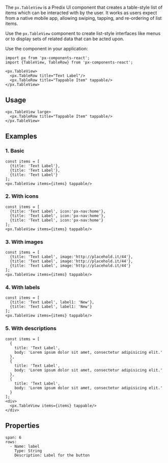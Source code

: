 The `px.TableView` is a Predix UI component that creates a table-style list of items which can be interacted with by the user. It works as users expect from a native mobile app, allowing swiping, tapping, and re-ordering of list items.

Use the `px.TableView` component to create list-style interfaces like menus or to display sets of related data that can be acted upon.



Use the component in your application:

```code
import px from 'px-components-react';
import {TableView, TableRow} from 'px-components-react';

<px.TableView>
  <px.TableRow title="Text Label"/>
  <px.TableRow title="Tappable Item" tappable/>
</px.TableView>
```

## Usage

```react
<px.TableView large>
  <px.TableRow title="Tappable Item" tappable/>
</px.TableView>
```



## Examples


### 1. Basic

```react
const items = [
  {title: 'Text Label'},
  {title: 'Text Label'},
  {title: 'Text Label'}
];
<px.TableView items={items} tappable/>
```

### 2. With icons

```react
const items = [
  {title: 'Text Label', icon:'px-nav:home'},
  {title: 'Text Label', icon:'px-nav:home'},
  {title: 'Text Label', icon:'px-nav:home'}
];
<px.TableView items={items} tappable/>
```





### 3. With  images

```react
const items = [
  {title: 'Text Label', image:'http://placehold.it/44'},
  {title: 'Text Label', image:'http://placehold.it/44'},
  {title: 'Text Label', image:'http://placehold.it/44'}
];
<px.TableView items={items} tappable/>
```


### 4. With labels

```react
const items = [
  {title: 'Text Label', label1: 'New'},
  {title: 'Text Label', label1: 'New'}
];
<px.TableView items={items} tappable/>
```

### 5. With descriptions


```react
const items = [
  {
    title: 'Text Label',
    body: 'Lorem ipsum dolor sit amet, consectetur adipisicing elit.'
  },
  {
    title: 'Text Label',
    body: 'Lorem ipsum dolor sit amet, consectetur adipisicing elit.'
  },
  {
    title: 'Text Label',
    body: 'Lorem ipsum dolor sit amet, consectetur adipisicing elit.'
  }
];
<div>
  <px.TableView items={items} tappable/>
</div>
```







## Properties

```table
span: 6
rows:
  - Name: label
    Type: String
    Description: Label for the button
```
